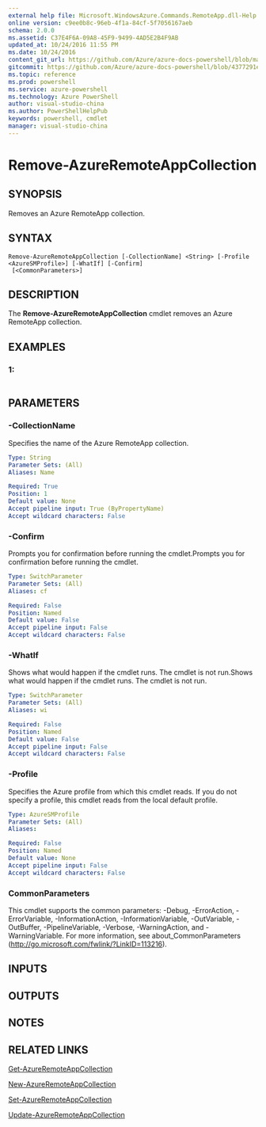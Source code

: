 ```yaml
---
external help file: Microsoft.WindowsAzure.Commands.RemoteApp.dll-Help.xml
online version: c9ee0b8c-96eb-4f1a-84cf-5f7056167aeb
schema: 2.0.0
ms.assetid: C37E4F6A-09A8-45F9-9499-4AD5E2B4F9AB
updated_at: 10/24/2016 11:55 PM
ms.date: 10/24/2016
content_git_url: https://github.com/Azure/azure-docs-powershell/blob/master/azureps-cmdlets-docs/ServiceManagement/Azure.RemoteApp/v3.0.0/Remove-AzureRemoteAppCollection.md
gitcommit: https://github.com/Azure/azure-docs-powershell/blob/4377291ee360e58e2c1c5d644155daf6a0279055/azureps-cmdlets-docs/ServiceManagement/Azure.RemoteApp/v3.0.0/Remove-AzureRemoteAppCollection.md
ms.topic: reference
ms.prod: powershell
ms.service: azure-powershell
ms.technology: Azure PowerShell
author: visual-studio-china
ms.author: PowerShellHelpPub
keywords: powershell, cmdlet
manager: visual-studio-china
---
```


# Remove-AzureRemoteAppCollection

## SYNOPSIS
Removes an Azure RemoteApp collection.

## SYNTAX

```
Remove-AzureRemoteAppCollection [-CollectionName] <String> [-Profile <AzureSMProfile>] [-WhatIf] [-Confirm]
 [<CommonParameters>]
```

## DESCRIPTION
The **Remove-AzureRemoteAppCollection** cmdlet removes an Azure RemoteApp collection.

## EXAMPLES

### 1:
```

```

## PARAMETERS

### -CollectionName
Specifies the name of the Azure RemoteApp collection.

```yaml
Type: String
Parameter Sets: (All)
Aliases: Name

Required: True
Position: 1
Default value: None
Accept pipeline input: True (ByPropertyName)
Accept wildcard characters: False
```

### -Confirm
Prompts you for confirmation before running the cmdlet.Prompts you for confirmation before running the cmdlet.

```yaml
Type: SwitchParameter
Parameter Sets: (All)
Aliases: cf

Required: False
Position: Named
Default value: False
Accept pipeline input: False
Accept wildcard characters: False
```

### -WhatIf
Shows what would happen if the cmdlet runs.
The cmdlet is not run.Shows what would happen if the cmdlet runs.
The cmdlet is not run.

```yaml
Type: SwitchParameter
Parameter Sets: (All)
Aliases: wi

Required: False
Position: Named
Default value: False
Accept pipeline input: False
Accept wildcard characters: False
```

### -Profile
Specifies the Azure profile from which this cmdlet reads.
If you do not specify a profile, this cmdlet reads from the local default profile.

```yaml
Type: AzureSMProfile
Parameter Sets: (All)
Aliases: 

Required: False
Position: Named
Default value: None
Accept pipeline input: False
Accept wildcard characters: False
```

### CommonParameters
This cmdlet supports the common parameters: -Debug, -ErrorAction, -ErrorVariable, -InformationAction, -InformationVariable, -OutVariable, -OutBuffer, -PipelineVariable, -Verbose, -WarningAction, and -WarningVariable. For more information, see about_CommonParameters (http://go.microsoft.com/fwlink/?LinkID=113216).

## INPUTS

## OUTPUTS

## NOTES

## RELATED LINKS

[Get-AzureRemoteAppCollection](./Get-AzureRemoteAppCollection.md)

[New-AzureRemoteAppCollection](./New-AzureRemoteAppCollection.md)

[Set-AzureRemoteAppCollection](./Set-AzureRemoteAppCollection.md)

[Update-AzureRemoteAppCollection](./Update-AzureRemoteAppCollection.md)


